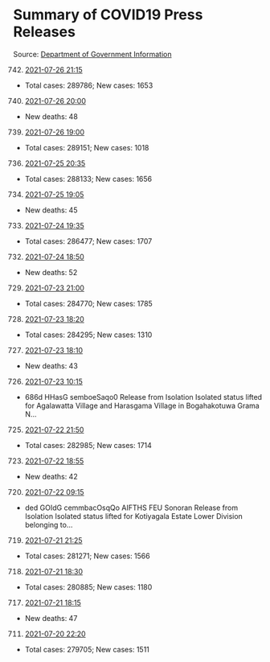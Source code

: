 # Summary of COVID19 Press Releases
Source: [Department of Government Information](https://www.dgi.gov.lk/news/press-releases-sri-lanka/covid-19-documents)




742. [2021-07-26 21:15](./nopdf.dgigovlk.ref742.md)
  * Total cases: 289786; New cases: 1653
740. [2021-07-26 20:00](./nopdf.dgigovlk.ref740.md)
  * New deaths: 48
739. [2021-07-26 19:00](./nopdf.dgigovlk.ref739.md)
  * Total cases: 289151; New cases: 1018
736. [2021-07-25 20:35](./nopdf.dgigovlk.ref736.md)
  * Total cases: 288133; New cases: 1656
734. [2021-07-25 19:05](./nopdf.dgigovlk.ref734.md)
  * New deaths: 45
733. [2021-07-24 19:35](./nopdf.dgigovlk.ref733.md)
  * Total cases: 286477; New cases: 1707
732. [2021-07-24 18:50](./nopdf.dgigovlk.ref732.md)
  * New deaths: 52
729. [2021-07-23 21:00](./nopdf.dgigovlk.ref729.md)
  * Total cases: 284770; New cases: 1785
728. [2021-07-23 18:20](./nopdf.dgigovlk.ref728.md)
  * Total cases: 284295; New cases: 1310
727. [2021-07-23 18:10](./nopdf.dgigovlk.ref727.md)
  * New deaths: 43
726. [2021-07-23 10:15](./nopdf.dgigovlk.ref726.md)
  * 686d HHasG semboeSaqo0
Release from Isolation
Isolated status lifted for Agalawatta Village and Harasgama Village in Bogahakotuwa Grama
N...
725. [2021-07-22 21:50](./nopdf.dgigovlk.ref725.md)
  * Total cases: 282985; New cases: 1714
723. [2021-07-22 18:55](./nopdf.dgigovlk.ref723.md)
  * New deaths: 42
720. [2021-07-22 09:15](./nopdf.dgigovlk.ref720.md)
  * ded GOIdG cemmbacOsqQo
AIFTHS FEU Sonoran
Release from Isolation
Isolated status lifted for Kotiyagala Estate Lower Division belonging to...
719. [2021-07-21 21:25](./nopdf.dgigovlk.ref719.md)
  * Total cases: 281271; New cases: 1566
718. [2021-07-21 18:30](./nopdf.dgigovlk.ref718.md)
  * Total cases: 280885; New cases: 1180
717. [2021-07-21 18:15](./nopdf.dgigovlk.ref717.md)
  * New deaths: 47
711. [2021-07-20 22:20](./nopdf.dgigovlk.ref711.md)
  * Total cases: 279705; New cases: 1511